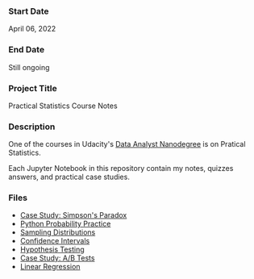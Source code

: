 ### Start Date
April 06, 2022

### End Date
Still ongoing

### Project Title
Practical Statistics Course Notes

### Description
One of the courses in Udacity's [Data Analyst Nanodegree](https://www.udacity.com/course/data-analyst-nanodegree--nd002) is on Pratical Statistics.

Each Jupyter Notebook in this repository contain my notes, quizzes answers, and practical case studies. 

### Files 
- [Case Study: Simpson's Paradox](03_Case-Study-Simpsons-Paradox.ipynb)
- [Python Probability Practice](08_Python-Probability-Practice.ipynb)
- [Sampling Distributions](10_Sampling-Distributions.ipynb)
- [Confidence Intervals](11_Confidence-Intervals.ipynb)
- [Hypothesis Testing](12_Hypothesis-Testing.ipynb)
- [Case Study: A/B Tests](13_Case-Study-AB-Tests.ipynb)
- [Linear Regression](14_Regression.ipynb)